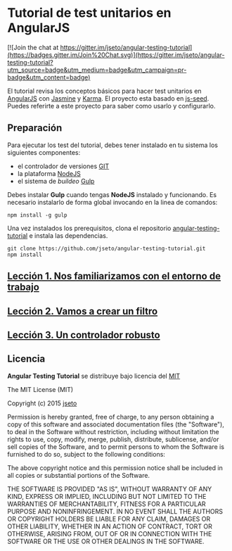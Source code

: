 Tutorial de test unitarios en AngularJS
=======================================

[![Join the chat at https://gitter.im/jseto/angular-testing-tutorial](https://badges.gitter.im/Join%20Chat.svg)](https://gitter.im/jseto/angular-testing-tutorial?utm_source=badge&utm_medium=badge&utm_campaign=pr-badge&utm_content=badge)

El tutorial revisa los conceptos básicos para hacer test unitarios en [AngularJS][angular] con [Jasmine][jasmine] y [Karma][karma].
El proyecto esta basado en [js-seed][jsseed]. Puedes referirte a este proyecto para saber como usarlo y configurarlo.

Preparación
-----------

Para ejecutar los test del tutorial, debes tener instalado en tu sistema los siguientes componentes:

- el controlador de versiones [GIT][git]
- la plataforma [NodeJS][node]
- el sistema de _buildeo_ [Gulp][gulp]

Debes instalar **Gulp** cuando tengas **NodeJS** instalado y funcionando. Es necesario instalarlo de forma global invocando en la linea de comandos:

```
npm install -g gulp
```

Una vez instalados los prerequisitos, clona el repositorio [angular-testing-tutorial][angular-testing-tutorial] e instala las dependencias.

```
git clone https://github.com/jseto/angular-testing-tutorial.git
npm install
```

[Lección 1. Nos familiarizamos con el entorno de trabajo](https://github.com/jseto/angular-testing-tutorial/tree/master/lecciones/leccion1.md)
---------------------------------------------------------

[Lección 2. Vamos a crear un filtro](https://github.com/jseto/angular-testing-tutorial/tree/master/lecciones/leccion2.md)
------------------------------------

[Lección 3. Un controlador robusto](https://github.com/jseto/angular-testing-tutorial/tree/master/lecciones/leccion3.md)
-----------------------------------

Licencia
--------

__Angular Testing Tutorial__ se distribuye bajo licencia del [MIT](http://opensource.org/licenses/MIT)

The MIT License (MIT)

Copyright (c) 2015 [jseto](http://github.com/jseto)

Permission is hereby granted, free of charge, to any person obtaining a copy
of this software and associated documentation files (the "Software"), to deal
in the Software without restriction, including without limitation the rights
to use, copy, modify, merge, publish, distribute, sublicense, and/or sell
copies of the Software, and to permit persons to whom the Software is
furnished to do so, subject to the following conditions:

The above copyright notice and this permission notice shall be included in
all copies or substantial portions of the Software.

THE SOFTWARE IS PROVIDED "AS IS", WITHOUT WARRANTY OF ANY KIND, EXPRESS OR
IMPLIED, INCLUDING BUT NOT LIMITED TO THE WARRANTIES OF MERCHANTABILITY,
FITNESS FOR A PARTICULAR PURPOSE AND NONINFRINGEMENT. IN NO EVENT SHALL THE
AUTHORS OR COPYRIGHT HOLDERS BE LIABLE FOR ANY CLAIM, DAMAGES OR OTHER
LIABILITY, WHETHER IN AN ACTION OF CONTRACT, TORT OR OTHERWISE, ARISING FROM,
OUT OF OR IN CONNECTION WITH THE SOFTWARE OR THE USE OR OTHER DEALINGS IN
THE SOFTWARE.

[git]: http://git-scm.com/
[bower]: http://bower.io
[npm]: https://www.npmjs.org/
[node]: http://nodejs.org
[protractor]: https://github.com/angular/protractor
[jasmine]: http://jasmine.github.io
[karma]: http://karma-runner.github.io
[travis]: http://travis-ci.org/
[loopback]: http://loopback.io/
[angular]: http://angularjs.org
[passport]: http://passportjs.org/
[bootstrap]: http://getbootstrap.com/
[fontawesome]: http://fortawesome.github.io/Font-Awesome/
[heroku]: http://heroku.com
[less]: http://lesscss.org
[jslib]: http://github.com/jseto/jsLib
[jasmine-node]: http://github.com/mhevery/jasmine-node
[gulp]: http://gulpjs.com/
[jsseed]: http://github.com/jseto/js-seed.git
[angular-testing-tutorial]: http://github.com/jseto/angular-testing-tutorial.git
[sublime]: http://www.sublimetext.com/3
[jasmine-scaffold]: https://packagecontrol.io/packages/Jasmine%20Scaffold
